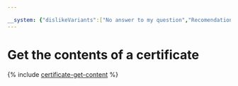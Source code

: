 ```yaml
---

__system: {"dislikeVariants":["No answer to my question","Recomendations didn't help","The content doesn't match title","Other"]}
---
```

# Get the contents of a certificate

{% include [certificate-get-content](../../../_includes/certificate-manager/cert-get-content.md) %}

